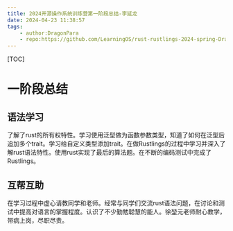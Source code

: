```yaml
---
title: 2024开源操作系统训练营第一阶段总结-李延龙
date: 2024-04-23 11:38:57
tags:
    - author:DragonPara
    - repo:https://github.com/LearningOS/rust-rustlings-2024-spring-DragonPara 
---
```



[TOC]

# 一阶段总结

## 语法学习

​		了解了rust的所有权特性。学习使用泛型做为函数参数类型，知道了如何在泛型后追加多个trait。学习给自定义类型添加trait。在做Rustlings的过程中学习并深入了解rust语法特性。使用rust实现了最后的算法题。在不断的编码测试中完成了Rustlings。

## 互帮互助

​		在学习过程中虚心请教同学和老师。经常与同学们交流rust语法问题，在讨论和测试中提高对语言的掌握程度。认识了不少勤勉聪慧的能人。徐堃元老师耐心教学，带病上岗，尽职尽责。

